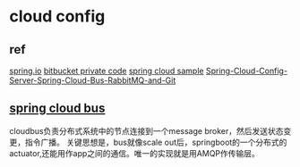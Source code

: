 # cloud config

## ref

[spring.io](https://cloud.spring.io/spring-cloud-config/)
[bitbucket private code](https://bitbucket.org/jeson_peng/configserver/)
[spring cloud sample](https://github.com/spring-cloud-samples/configserver.git)
[Spring-Cloud-Config-Server-Spring-Cloud-Bus-RabbitMQ-and-Git](Refreshable-Configuration-using-Spring-Cloud-Config-Server-Spring-Cloud-Bus-RabbitMQ-and-Git)

## [spring cloud bus](http://cloud.spring.io/spring-cloud-static/spring-cloud.html#_spring_cloud_bus)

cloudbus负责分布式系统中的节点连接到一个message broker，然后发送状态变更，指令广播。
关键思想是，bus就像scale out后，springboot的一个分布式的actuator,还能用作app之间的通信。唯一的实现就是用AMQP作传输层。
